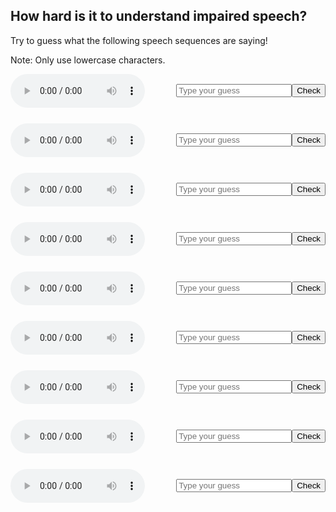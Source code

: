 ## How hard is it to understand impaired speech?

Try to guess what the following speech sequences are saying!

Note: Only use lowercase characters.

<row style="display: flex; align-items: center; justify-content: center; margin-bottom:25px">
  <audio controls  style="margin-right:50px;">
    <source src="https://github.com/sqrk/GITEX/blob/main/advice.wav?raw=true">
  </audio>
  <input placeholder = "Type your guess"  id = "advice" />
  <button onclick="document.getElementById('advice').value.toLowerCase() == 'advice' ? alert('You guessed correctly!') : alert('The correct word is: advice')">Check</button>
</row>

<row style="display: flex; align-items: center; justify-content: center; margin-bottom:25px">
<audio controls  style="margin-right:50px;">
  <source src="https://github.com/sqrk/GITEX/blob/main/adapt.wav?raw=true">
</audio>
<input placeholder = "Type your guess"  id = "adapt" />
<button onclick="document.getElementById('adapt').value.toLowerCase() == 'adapt' ? alert('You guessed correctly!') : alert('The correct word is: adapt')">Check</button>
</row>
  
<row style="display: flex; align-items: center; justify-content: center; margin-bottom:25px">
<audio controls  style="margin-right:50px;">
  <source src="https://github.com/sqrk/GITEX/blob/main/control.wav?raw=true">
</audio>
<input placeholder = "Type your guess"  id = "control" />
<button onclick="document.getElementById('control').value.toLowerCase() == 'control' ? alert('You guessed correctly!') : alert('The correct word is: control')">Check</button>
</row> 

<row style="display: flex; align-items: center; justify-content: center; margin-bottom:25px">
<audio controls  style="margin-right:50px;">
  <source src="https://github.com/sqrk/GITEX/blob/main/legislature.wav?raw=true">
</audio>
<input placeholder = "Type your guess"  id = "legislature" />
<button onclick="document.getElementById('legislature').value.toLowerCase() == 'legislature' ? alert('You guessed correctly!') : alert('The correct word is: legislature')">Check</button>
</row> 

<row style="display: flex; align-items: center; justify-content: center; margin-bottom:25px">
<audio controls  style="margin-right:50px;">
  <source src="https://github.com/sqrk/GITEX/blob/main/multiflora.wav?raw=true">
</audio>
<input placeholder = "Type your guess"  id = "multiflora" />
<button onclick="document.getElementById('multiflora').value.toLowerCase() == 'multiflora' ? alert('You guessed correctly!') : alert('The correct word is: multiflora')">Check</button>
</row>

<row style="display: flex; align-items: center; justify-content: center; margin-bottom:25px">
<audio controls style="margin-right:50px;">
  <source src="https://github.com/sqrk/GITEX/blob/main/other.wav?raw=true">
</audio>
<input placeholder = "Type your guess"  id = "other" />
<button onclick="document.getElementById('other').value.toLowerCase() == 'other' ? alert('You guessed correctly!') : alert('The correct word is: other')">Check</button>
</row>
  
<row style="display: flex; align-items: center; justify-content: center; margin-bottom:25px">
<audio controls  style="margin-right:50px;">
  <source src="https://github.com/sqrk/GITEX/blob/main/psychological.wav?raw=true">
</audio>
<input placeholder = "Type your guess"  id = "psychological" />
<button onclick="document.getElementById('psychological').value.toLowerCase() == 'psychological' ? alert('You guessed correctly!') : alert('The correct word is: psychological')">Check</button>
</row>

<row style="display: flex; align-items: center; justify-content: center; margin-bottom:25px">
<audio controls  style="margin-right:50px;">
  <source src="https://github.com/sqrk/GITEX/blob/main/six.wav?raw=true">
</audio>
<input placeholder = "Type your guess"  id = "six" />
<button onclick="document.getElementById('six').value.toLowerCase() == 'six' ? alert('You guessed correctly!') : alert('The correct word is: six')">Check</button>
</row>
  
<row style="display: flex; align-items: center; justify-content: center; margin-bottom:25px">
<audio controls  style="margin-right:50px;">
  <source src="https://github.com/sqrk/GITEX/blob/main/tango.wav?raw=true">
</audio>
<input placeholder = "Type your guess"  id = "tango" />
<button onclick="document.getElementById('tango').value.toLowerCase() == 'tango' ? alert('You guessed correctly!') : alert('The correct word is: tango')">Check</button>
</row>
  
